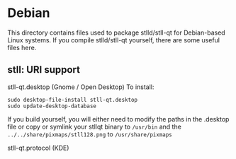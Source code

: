 
Debian
====================
This directory contains files used to package stlld/stll-qt
for Debian-based Linux systems. If you compile stlld/stll-qt yourself, there are some useful files here.

## stll: URI support ##


stll-qt.desktop  (Gnome / Open Desktop)
To install:

	sudo desktop-file-install stll-qt.desktop
	sudo update-desktop-database

If you build yourself, you will either need to modify the paths in
the .desktop file or copy or symlink your stllqt binary to `/usr/bin`
and the `../../share/pixmaps/stll128.png` to `/usr/share/pixmaps`

stll-qt.protocol (KDE)

